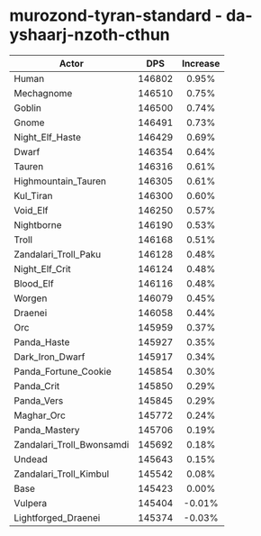 # murozond-tyran-standard - da-yshaarj-nzoth-cthun
| Actor | DPS | Increase |
|---|:---:|:---:|
|Human|146802|0.95%|
|Mechagnome|146510|0.75%|
|Goblin|146500|0.74%|
|Gnome|146491|0.73%|
|Night_Elf_Haste|146429|0.69%|
|Dwarf|146354|0.64%|
|Tauren|146316|0.61%|
|Highmountain_Tauren|146305|0.61%|
|Kul_Tiran|146300|0.60%|
|Void_Elf|146250|0.57%|
|Nightborne|146190|0.53%|
|Troll|146168|0.51%|
|Zandalari_Troll_Paku|146128|0.48%|
|Night_Elf_Crit|146124|0.48%|
|Blood_Elf|146116|0.48%|
|Worgen|146079|0.45%|
|Draenei|146058|0.44%|
|Orc|145959|0.37%|
|Panda_Haste|145927|0.35%|
|Dark_Iron_Dwarf|145917|0.34%|
|Panda_Fortune_Cookie|145854|0.30%|
|Panda_Crit|145850|0.29%|
|Panda_Vers|145845|0.29%|
|Maghar_Orc|145772|0.24%|
|Panda_Mastery|145706|0.19%|
|Zandalari_Troll_Bwonsamdi|145692|0.18%|
|Undead|145643|0.15%|
|Zandalari_Troll_Kimbul|145542|0.08%|
|Base|145423|0.00%|
|Vulpera|145404|-0.01%|
|Lightforged_Draenei|145374|-0.03%|
